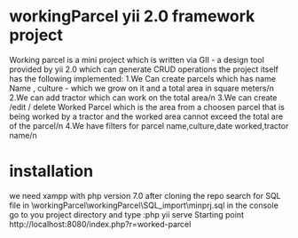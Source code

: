 # workingParcel yii 2.0 framework project
Working parcel is a mini project which is written via GII - a design tool provided by yii 2.0 which can generate 
CRUD operations the project itself has the following implemented:
1.We Can create parcels which has name Name , culture - which we grow on it and a total area in square meters/n
2.We can add tractor which can work on the total area/n
3.We can create /edit / delete Worked Parcel which is the area from a choosen parcel that is being worked by a tractor 
and the worked area cannot exceed the total are of the parcel/n
4.We have filters for parcel name,culture,date worked,tractor name/n
# installation 
we need xampp with php version 7.0 
after cloning the repo search for SQL file in
\workingParcel\workingParcel\SQL_import\minprj.sql
in the console go to you project directory and type :php yii serve
Starting point
http://localhost:8080/index.php?r=worked-parcel
